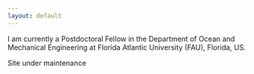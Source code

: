 ```yaml
---
layout: default
---
```


I am currently a Postdoctoral Fellow in the Department of Ocean and Mechanical Engineering at Florida Atlantic University (FAU), Florida, US.


Site under maintenance


